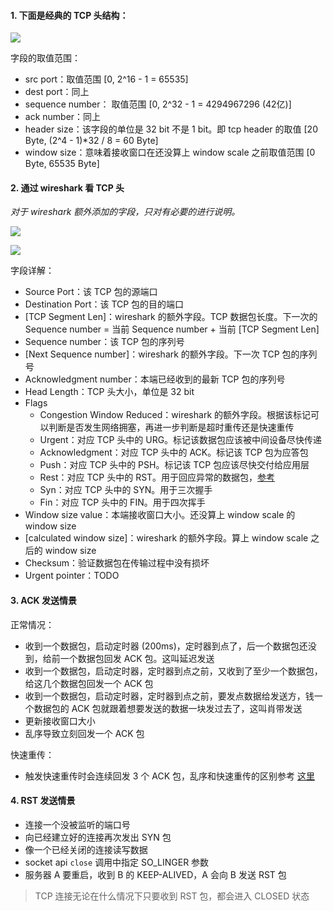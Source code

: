 #### 1. 下面是经典的 TCP 头结构：

![](https://raw.githubusercontent.com/hsxhr-10/picture/master/TCP头.png)

字段的取值范围：

- src port：取值范围 [0, 2^16 - 1 = 65535]
- dest port：同上
- sequence number： 取值范围 [0, 2^32 - 1 = 4294967296 (42亿)]
- ack number：同上
- header size：该字段的单位是 32 bit 不是 1 bit。即 tcp header 的取值 [20 Byte, (2^4 - 1)*32 / 8 = 60 Byte]
- window size：意味着接收窗口在还没算上 window scale 之前取值范围 [0 Byte, 65535 Byte]

#### 2. 通过 wireshark 看 TCP 头

*对于 wireshark 额外添加的字段，只对有必要的进行说明。*

![](https://raw.githubusercontent.com/hsxhr-10/picture/master/从wireshark看tcp头1.png)

![](https://raw.githubusercontent.com/hsxhr-10/picture/master/从wireshark看tcp头2.png)

字段详解：

- Source Port：该 TCP 包的源端口
- Destination Port：该 TCP 包的目的端口
- [TCP Segment Len]：wireshark 的额外字段。TCP 数据包长度。下一次的 Sequence number = 当前 Sequence number + 当前 [TCP Segment Len]
- Sequence number：该 TCP 包的序列号
- [Next Sequence number]：wireshark 的额外字段。下一次 TCP 包的序列号
- Acknowledgment number：本端已经收到的最新 TCP 包的序列号
- Head Length：TCP 头大小，单位是 32 bit
- Flags
  - Congestion Window Reduced：wireshark 的额外字段。根据该标记可以判断是否发生网络拥塞，再进一步判断是超时重传还是快速重传
  - Urgent：对应 TCP 头中的 URG。标记该数据包应该被中间设备尽快传递
  - Acknowledgment：对应 TCP 头中的 ACK。标记该 TCP 包为应答包
  - Push：对应 TCP 头中的 PSH。标记该 TCP 包应该尽快交付给应用层
  - Rest：对应 TCP 头中的 RST。用于回应异常的数据包，[参考]()
  - Syn：对应 TCP 头中的 SYN。用于三次握手
  - Fin：对应 TCP 头中的 FIN。用于四次挥手
- Window size value：本端接收窗口大小。还没算上 window scale 的 window size
- [calculated window size]：wireshark 的额外字段。算上 window scale 之后的 window size
- Checksum：验证数据包在传输过程中没有损坏
- Urgent pointer：TODO

#### 3. ACK 发送情景

正常情况：

- 收到一个数据包，启动定时器 (200ms)，定时器到点了，后一个数据包还没到，给前一个数据包回发 ACK 包。这叫延迟发送
- 收到一个数据包，启动定时器，定时器到点之前，又收到了至少一个数据包，给这几个数据包回发一个 ACK 包
- 收到一个数据包，启动定时器，定时器到点之前，要发点数据给发送方，钱一个数据包的 ACK 包就跟着想要发送的数据一块发过去了，这叫肖带发送
- 更新接收窗口大小
- 乱序导致立刻回发一个 ACK 包

快速重传：

- 触发快速重传时会连续回发 3 个 ACK 包，乱序和快速重传的区别参考 [这里](https://github.com/hsxhr-10/blog/blob/master/Linux/【网络%20IO】--%20白话%20TCP%20窗口与重传.md#拥塞窗口)

#### 4. RST 发送情景

- 连接一个没被监听的端口号
- 向已经建立好的连接再次发出 SYN 包
- 像一个已经关闭的连接读写数据
- socket api `close` 调用中指定 SO_LINGER 参数
- 服务器 A 要重启，收到 B 的 KEEP-ALIVED，A 会向 B 发送 RST 包

> TCP 连接无论在什么情况下只要收到 RST 包，都会进入 CLOSED 状态






